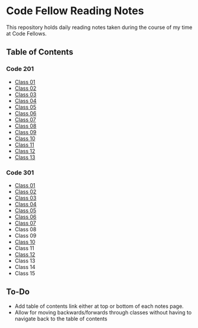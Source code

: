 # Code Fellow Reading Notes

This repository holds daily reading notes taken during the course of my time at Code Fellows.

## Table of Contents
### Code 201
- [Class 01](code201/class-01.md)
- [Class 02](code201/class-02.md)
- [Class 03](code201/class-03.md)
- [Class 04](code201/class-04.md)
- [Class 05](code201/class-05.md)
- [Class 06](code201/class-06.md)
- [Class 07](code201/class-07.md)
- [Class 08](code201/class-08.md)
- [Class 09](code201/class-09.md)
- [Class 10](code201/class-10.md)
- [Class 11](code201/class-11.md)
- [Class 12](code201/class-12.md)
- [Class 13](code201/class-13.md)  

### Code 301
- [Class 01](code301/class-01.md)
- [Class 02](code301/class-02.md)
- [Class 03](code301/class-03.md)
- [Class 04](code301/class-04.md)
- [Class 05](code301/class-05.md)
- [Class 06](code301/class-06.md)
- [Class 07](code301/class-07.md)
- Class 08
- Class 09
- [Class 10](code301/class-10.md)
- Class 11
- [Class 12](code301/class-12.md)
- Class 13
- Class 14
- Class 15  

## To-Do
- Add table of contents link either at top or bottom of each notes page.
- Allow for moving backwards/forwards through classes without having to navigate back to the table of contents
